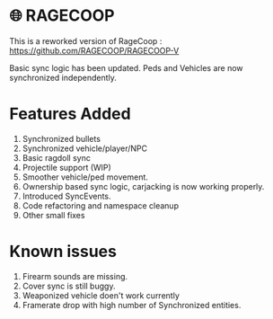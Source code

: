 
# 🌐 RAGECOOP
This is a reworked version of RageCoop : https://github.com/RAGECOOP/RAGECOOP-V

Basic sync logic has been updated. Peds and Vehicles are now synchronized independently.

# Features Added
1. Synchronized bullets
2. Synchronized vehicle/player/NPC
3. Basic ragdoll sync
4. Projectile support (WIP)
5. Smoother vehicle/ped movement.
6. Ownership based sync logic, carjacking is now working properly.
7. Introduced SyncEvents.
8. Code refactoring and namespace cleanup
9. Other small fixes

# Known issues
1. Firearm sounds are missing.
2. Cover sync is still buggy.
3. Weaponized vehicle doen't work currently
4. Framerate drop with high number of Synchronized entities.
